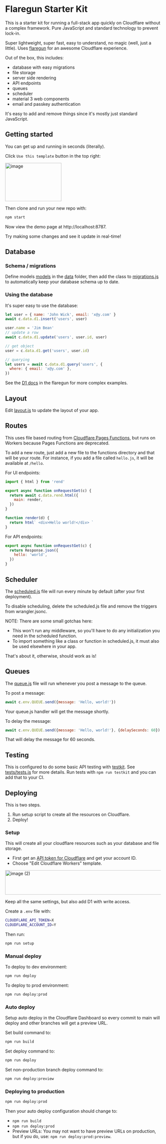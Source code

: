 # Flaregun Starter Kit

This is a starter kit for running a full-stack app quickly on Cloudflare without a complex framework. Pure JavaScript and standard technology to prevent lock-in.

Super lightweight, super fast, easy to understand, no magic (well, just a little). Uses [flaregun](https://github.com/treeder/flaregun) for an awesome Cloudflare experience.

Out of the box, this includes:

- database with easy migrations
- file storage
- server side rendering
- API endpoints
- queues
- scheduler
- material 3 web components
- email and passkey authentication

It's easy to add and remove things since it's mostly just standard JavaScript.

## Getting started

You can get up and running in seconds (literally).

Click `Use this template` button in the top right:

<img width="182" height="124" alt="image" src="https://github.com/user-attachments/assets/cc9dfd42-8add-4e7a-9ba9-38b0107d268b" />

Then clone and run your new repo with:

```sh
npm start
```

Now view the demo page at http://localhost:8787.

Try making some changes and see it update in real-time!

## Database

### Schema / migrations

Define models [models](https://github.com/treeder/models) in the [data](./functions/data) folder, then add the class to [migrations.js](./functions/data/migrations.js) to automatically keep your database schema up to date.

### Using the database

It's super easy to use the database:

```js
let user = { name: 'John Wick', email: 'x@y.com' }
await c.data.d1.insert('users', user)

user.name = 'Jim Bean'
// update a row
await c.data.d1.update('users', user.id, user)

// get object
user = c.data.d1.get('users', user.id)

// querying
let users = await c.data.d1.query('users', {
  where: { email: 'x@y.com' },
})
```

See the [D1 docs](https://github.com/treeder/flaregun/blob/main/README.md#d1-sqlite-database) in the flaregun for more complex examples.

## Layout

Edit [layout.js](./functions/layout.js) to update the layout of your app.

## Routes

This uses file based routing from [Cloudflare Pages Functions](https://developers.cloudflare.com/pages/functions/routing/), but runs on Workers because Pages Functions are deprecated.

To add a new route, just add a new file to the functions directory and that will be your route. For instance, if you add a file called `hello.js`, it will be available at
`/hello`.

For UI endpoints:

```js
import { html } from 'rend'

export async function onRequestGet(c) {
  return await c.data.rend.html({
    main: render,
  })
}

function render(d) {
  return html` <div>Hello world!</div> `
}
```

For API endpoints:

```js
export async function onRequestGet(c) {
  return Response.json({
    hello: 'world',
  })
}
```

## Scheduler

The [scheduled.js](functions/scheduled.js) file will run every minute by default (after your first deployment). 

To disable scheduling, delete the scheduled.js file and remove the triggers from wrangler.jsonc.

NOTE: There are some small gotchas here:

- This won't run any middleware, so you'll have to do any initialization you need in the scheduled function.
- To import something like a class or function in scheduled.js, it must also be used elsewhere in your app.

That's about it, otherwise, should work as is!

## Queues

The [queue.js](functions/queue.js) file will run whenever you post a message to the queue. 

To post a message: 

```js
await c.env.QUEUE.send({message: 'Hello, world!'})
```

Your queue.js handler will get the message shortly. 

To delay the message:

```js
await c.env.QUEUE.send({message: 'Hello, world!'}, {delaySeconds: 60})
```

That will delay the message for 60 seconds. 

## Testing

This is configured to do some basic API testing with [testkit](https://github.com/treeder/testkit). See [tests/tests.js](tests/tests.js) for more details. Run tests with `npm run testkit` and you can add that to your CI.

## Deploying

This is two steps.

1. Run setup script to create all the resources on Cloudflare.
2. Deploy!

### Setup

This will create all your cloudflare resources such as your database and file storage.

- First get an [API token for Cloudflare](https://developers.cloudflare.com/fundamentals/api/get-started/create-token/) and get your account ID.
- Choose "Edit Cloudflare Workers" template.

<img width="823" height="79" alt="image (2)" src="https://github.com/user-attachments/assets/c0a860b5-55e3-441c-a4da-a5b10dd6b248" />

Keep all the same settings, but also add D1 with write access.

Create a `.env` file with:

```sh
CLOUDFLARE_API_TOKEN=X
CLOUDFLARE_ACCOUNT_ID=Y
```

Then run:

```sh
npm run setup
```

### Manual deploy

To deploy to dev environment:

```sh
npm run deploy
```

To deploy to prod environment:

```sh
npm run deploy:prod
```

### Auto deploy

Setup auto deploy in the Cloudflare Dashboard so every commit to main will deploy and other
branches will get a preview URL.

Set build command to:

```sh
npm run build
```

Set deploy command to:

```sh
npm run deploy
```

Set non-production branch deploy command to:

```sh
npm run deploy:preview
```

### Deploying to production

```sh
npm run deploy:prod
```

Then your auto deploy configuration should change to:

- `npm run build`
- `npm run deploy:prod`
- Preview URLs: You may not want to have preview URLs on production, but if you do, use: `npm run deploy:prod:preview`.

